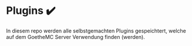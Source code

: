 # Plugins ✔️
In diesem repo werden alle selbstgemachten Plugins gespeichtert, welche auf dem GoetheMC Server Verwendung finden (werden).
